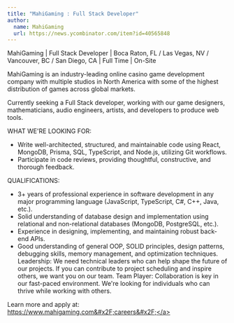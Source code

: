 ```yaml
---
title: "MahiGaming : Full Stack Developer"
author:
  name: MahiGaming
  url: https://news.ycombinator.com/item?id=40565848
---
```

MahiGaming | Full Stack Developer | Boca Raton, FL &#x2F; Las Vegas, NV &#x2F; Vancouver, BC &#x2F; San Diego, CA | Full Time | On-Site

MahiGaming is an industry-leading online casino game development company with multiple studios in North America with some of the highest distribution of games across global markets.

Currently seeking a Full Stack developer, working with our game designers, mathematicians, audio engineers, artists, and developers to produce web tools.

WHAT WE&#x27;RE LOOKING FOR:
- Write well-architected, structured, and maintainable code using React, MongoDB, Prisma, SQL, TypeScript, and Node.js, utilizing Git workflows.
- Participate in code reviews, providing thoughtful, constructive, and thorough feedback.

QUALIFICATIONS:
- 3+ years of professional experience in software development in any major programming language (JavaScript, TypeScript, C#, C++, Java, etc.).
- Solid understanding of database design and implementation using relational and non-relational databases (MongoDB, PostgreSQL, etc.).
- Experience in designing, implementing, and maintaining robust back-end APIs.
- Good understanding of general OOP, SOLID principles, design patterns, debugging skills, memory management, and optimization techniques. 
Leadership: We need technical leaders who can help shape the future of our projects. If you can contribute to project scheduling and inspire others, we want you on our team.
Team Player: Collaboration is key in our fast-paced environment. We&#x27;re looking for individuals who can thrive while working with others.

Learn more and apply at: <a href="https:&#x2F;&#x2F;www.mahigaming.com&#x2F;careers&#x2F;" rel="nofollow">https:&#x2F;&#x2F;www.mahigaming.com&#x2F;careers&#x2F;</a>
